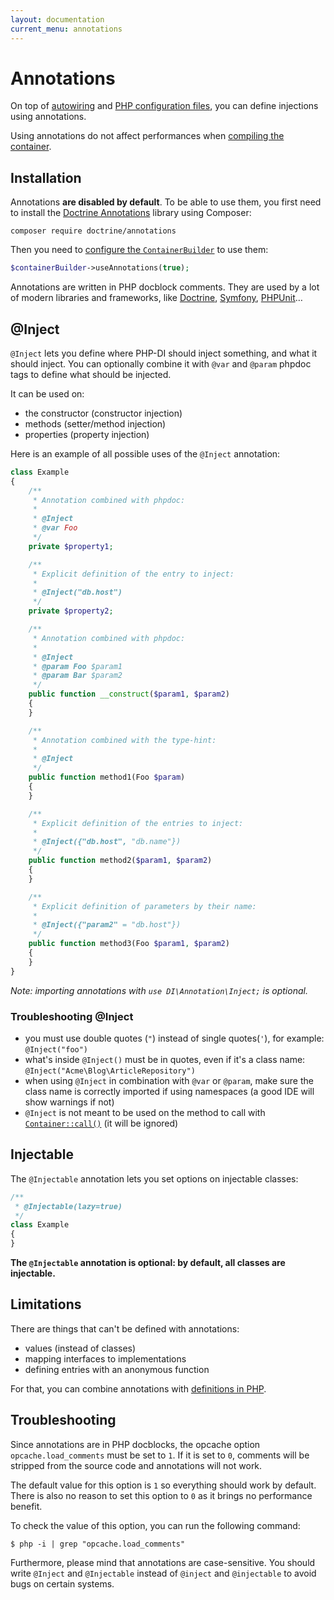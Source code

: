 ```yaml
---
layout: documentation
current_menu: annotations
---
```


# Annotations

On top of [autowiring](autowiring.md) and [PHP configuration files](php-definitions.md), you can define injections using annotations.

Using annotations do not affect performances when [compiling the container](performances.md).

## Installation

Annotations **are disabled by default**. To be able to use them, you first need to install the [Doctrine Annotations](http://doctrine-common.readthedocs.org/en/latest/reference/annotations.html) library using Composer:

```
composer require doctrine/annotations
```

Then you need to [configure the `ContainerBuilder`](container-configuration.md) to use them:

```php
$containerBuilder->useAnnotations(true);
```

Annotations are written in PHP docblock comments. They are used by a lot of modern libraries and frameworks, like [Doctrine](http://docs.doctrine-project.org/projects/doctrine-orm/en/latest/index.html), [Symfony](http://symfony.com/), [PHPUnit](http://www.phpunit.de/)…

## @Inject

`@Inject` lets you define where PHP-DI should inject something, and what it should inject. You can optionally combine it with `@var` and `@param` phpdoc tags to define what should be injected.

It can be used on:

- the constructor (constructor injection)
- methods (setter/method injection)
- properties (property injection)

Here is an example of all possible uses of the `@Inject` annotation:

```php
class Example
{
    /**
     * Annotation combined with phpdoc:
     *
     * @Inject
     * @var Foo
     */
    private $property1;

    /**
     * Explicit definition of the entry to inject:
     *
     * @Inject("db.host")
     */
    private $property2;

    /**
     * Annotation combined with phpdoc:
     *
     * @Inject
     * @param Foo $param1
     * @param Bar $param2
     */
    public function __construct($param1, $param2)
    {
    }

    /**
     * Annotation combined with the type-hint:
     *
     * @Inject
     */
    public function method1(Foo $param)
    {
    }

    /**
     * Explicit definition of the entries to inject:
     *
     * @Inject({"db.host", "db.name"})
     */
    public function method2($param1, $param2)
    {
    }

    /**
     * Explicit definition of parameters by their name:
     *
     * @Inject({"param2" = "db.host"})
     */
    public function method3(Foo $param1, $param2)
    {
    }
}
```

*Note: importing annotations with `use DI\Annotation\Inject;` is optional.*

### Troubleshooting @Inject

- you must use double quotes (`"`) instead of single quotes(`'`), for example: `@Inject("foo")`
- what's inside `@Inject()` must be in quotes, even if it's a class name: `@Inject("Acme\Blog\ArticleRepository")`
- when using `@Inject` in combination with `@var` or `@param`, make sure the class name is correctly imported if using namespaces (a good IDE will show warnings if not)
- `@Inject` is not meant to be used on the method to call with [`Container::call()`](container.md#call) (it will be ignored)

## Injectable

The `@Injectable` annotation lets you set options on injectable classes:

```php
/**
 * @Injectable(lazy=true)
 */
class Example
{
}
```

**The `@Injectable` annotation is optional: by default, all classes are injectable.**

## Limitations

There are things that can't be defined with annotations:

- values (instead of classes)
- mapping interfaces to implementations
- defining entries with an anonymous function

For that, you can combine annotations with [definitions in PHP](php-definitions.md).

## Troubleshooting

Since annotations are in PHP docblocks, the opcache option `opcache.load_comments` must be set to `1`. If it is set to `0`, comments will be stripped from the source code and annotations will not work.

The default value for this option is `1` so everything should work by default. There is also no reason to set this option to `0` as it brings no performance benefit.

To check the value of this option, you can run the following command:

```
$ php -i | grep "opcache.load_comments"
```

Furthermore, please mind that annotations are case-sensitive. You should write `@Inject` and `@Injectable` instead of `@inject` and `@injectable` to avoid bugs on certain systems.
